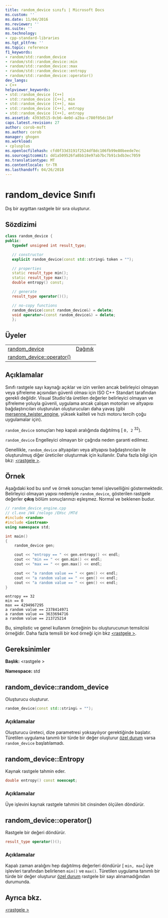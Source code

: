 ```yaml
---
title: random_device sınıfı | Microsoft Docs
ms.custom: ''
ms.date: 11/04/2016
ms.reviewer: ''
ms.suite: ''
ms.technology:
- cpp-standard-libraries
ms.tgt_pltfrm: ''
ms.topic: reference
f1_keywords:
- random/std::random_device
- random/std::random_device::min
- random/std::random_device::max
- random/std::random_device::entropy
- random/std::random_device::operator()
dev_langs:
- C++
helpviewer_keywords:
- std::random_device [C++]
- std::random_device [C++], min
- std::random_device [C++], max
- std::random_device [C++], entropy
- std::random_device [C++], entropy
ms.assetid: 4393d515-0cb6-4e0d-a2ba-c780f05dc1bf
caps.latest.revision: 27
author: corob-msft
ms.author: corob
manager: ghogen
ms.workload:
- cplusplus
ms.openlocfilehash: cfd0f33d3191f2524df8dc106fb99e80beede7ec
ms.sourcegitcommit: dd1a509526fa8bb18e97ab7bc7b91cbdb3ec7059
ms.translationtype: MT
ms.contentlocale: tr-TR
ms.lasthandoff: 04/26/2018
---
```

# <a name="randomdevice-class"></a>random_device Sınıfı

Dış bir aygıttan rastgele bir sıra oluşturur.

## <a name="syntax"></a>Sözdizimi

```cpp
class random_device {
public:
   typedef unsigned int result_type;

   // constructor
   explicit random_device(const std::string& token = "");

   // properties
   static result_type min();
   static result_type max();
   double entropy() const;

   // generate
   result_type operator()();

   // no-copy functions
   random_device(const random_device&) = delete;
   void operator=(const random_device&) = delete;
   };
```

## <a name="members"></a>Üyeler

|||
|-|-|
|[random_device](#random_device)|[Dağınık](#entropy)|
|[random_device::operator()](#op_call)||

## <a name="remarks"></a>Açıklamalar

Sınıfı rastgele sayı kaynağı açıklar ve izin verilen ancak belirleyici olmayan veya şifreleme açısından güvenli olması için ISO C++ Standart tarafından gerekli değildir. Visual Studio'da üretilen değerler belirleyici olmayan ve şifreleme yoluyla güvenli, uygulama ancak çalışan motorları ve altyapısı bağdaştırıcıları oluşturulan oluşturucuları daha yavaş (gibi [mersenne_twister_engine](../standard-library/mersenne-twister-engine-class.md), yüksek kaliteli ve hızlı motoru tercih çoğu uygulamalar için).

`random_device` sonuçları hep kapalı aralığında dağıtılmış [ `0, 2` <sup>32</sup>).

`random_device` Engelleyici olmayan bir çağrıda neden garanti edilmez.

Genellikle, `random_device` altyapıları veya altyapısı bağdaştırıcıları ile oluşturulmuş diğer üreticiler oluşturmak için kullanılır. Daha fazla bilgi için bkz: [ \<rastgele >](../standard-library/random.md).

## <a name="example"></a>Örnek

Aşağıdaki kod bu sınıf ve örnek sonuçları temel işlevselliğini göstermektedir. Belirleyici olmayan yapısı nedeniyle `random_device`, gösterilen rastgele değerler **çıkış** bölüm sonuçlarınızı eşleşmez. Normal ve beklenen budur.

```cpp
// random_device_engine.cpp
// cl.exe /W4 /nologo /EHsc /MTd
#include <random>
#include <iostream>
using namespace std;

int main()
{
    random_device gen;

    cout << "entropy == " << gen.entropy() << endl;
    cout << "min == " << gen.min() << endl;
    cout << "max == " << gen.max() << endl;

    cout << "a random value == " << gen() << endl;
    cout << "a random value == " << gen() << endl;
    cout << "a random value == " << gen() << endl;
}
```

```Output
entropy == 32
min == 0
max == 4294967295
a random value == 2378414971
a random value == 3633694716
a random value == 213725214
```

Bu, simplistic ve genel kullanım örneğinin bu oluşturucunun temsilcisi örneğidir. Daha fazla temsili bir kod örneği için bkz [ \<rastgele >](../standard-library/random.md).

## <a name="requirements"></a>Gereksinimler

**Başlık:** \<rastgele >

**Namespace:** std

## <a name="random_device"></a>  random_device::random_device

Oluşturucu oluşturur.

```cpp
random_device(const std::string& = "");
```

### <a name="remarks"></a>Açıklamalar

Oluşturucu üreteci, dize parametresi yoksayılıyor gerektiğinde başlatır. Türetilen uygulama tanımlı bir türde bir değer oluşturur [özel durum](../standard-library/exception-class.md) varsa `random_device` başlatılamadı.

## <a name="entropy"></a>  random_device::Entropy

Kaynak rastgele tahmin eder.

```cpp
double entropy() const noexcept;
```

### <a name="remarks"></a>Açıklamalar

Üye işlevini kaynak rastgele tahmini bit cinsinden ölçülen döndürür.

## <a name="op_call"></a>  random_device::operator()

Rastgele bir değeri döndürür.

```cpp
result_type operator()();
```

### <a name="remarks"></a>Açıklamalar

Kapalı zaman aralığını hep dağıtılmış değerleri döndürür [ `min, max`] üye işlevleri tarafından belirlenen `min()` ve `max()`. Türetilen uygulama tanımlı bir türde bir değer oluşturur [özel durum](../standard-library/exception-class.md) rastgele bir sayı alınamadığından durumunda.

## <a name="see-also"></a>Ayrıca bkz.

[\<rastgele >](../standard-library/random.md)<br/>
